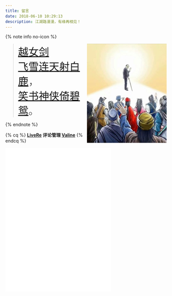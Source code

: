 ```yaml
---
title: 留言
date: 2018-06-10 10:29:13
description: 江湖路漫漫，有缘再相见！
---
```


{% note info no-icon %}

<img src="/book/images/jy.jpg" align="right" />
<p style="font-family: MMT;text-align: right;" class="image-caption" title="江湖再见！"><span id="busuanzi_container_page_pv"><i class="	fa fa-fire"></i> <span id="busuanzi_value_page_pv"></span></span></p>
<blockquote class="blockquote-center">
<div style="font-family: MMT;font-size: 230%;"><a style="border-bottom: none;" href="/book/yue.html">越女剑</a><br /><a style="border-bottom: none;" href="/book/fei/">飞</a><a style="border-bottom: none;" href="/book/xue/">雪</a><a style="border-bottom: none;" href="/book/lian/">连</a><a style="border-bottom: none;" href="/book/tian/">天</a><a style="border-bottom: none;" href="/book/she/">射</a><a style="border-bottom: none;" href="/book/bai/">白</a><a style="border-bottom: none;" href="/book/lu/">鹿</a>，<br /><a style="border-bottom: none;" href="/book/xiao/">笑</a><a style="border-bottom: none;" href="/book/shu/">书</a><a style="border-bottom: none;" href="/book/shen/">神</a><a style="border-bottom: none;" href="/book/xia/">侠</a><a style="border-bottom: none;" href="/book/yi/">倚</a><a style="border-bottom: none;" href="/book/bi/">碧</a><a style="border-bottom: none;" href="/book/yuan.html">鸳</a>。</div>
</blockquote>

{% endnote %}

{% cq %}
**[LiveRe](https://livere.com/insight/communite) 评论管理 [Valine](https://lruihao.leanapp.cn/)**
{% endcq %}

<iframe frameborder="no" border="0" marginwidth="0" marginheight="0" width=330 height=450 src="//music.163.com/outchain/player?type=0&id=2280569152&auto=1&height=430">
</iframe>